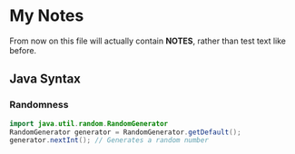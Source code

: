 # My Notes
From now on this file will actually contain **NOTES**, rather than test text like before.
## Java Syntax
### Randomness
```java
import java.util.random.RandomGenerator
RandomGenerator generator = RandomGenerator.getDefault();
generator.nextInt(); // Generates a random number
```
